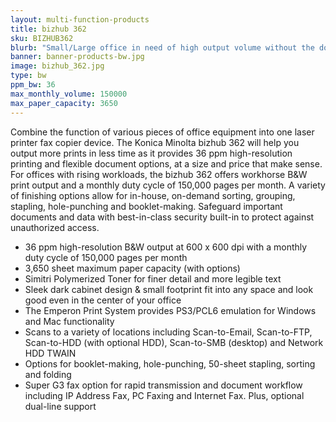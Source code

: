 ```yaml
---
layout: multi-function-products
title: bizhub 362
sku: BIZHUB362
blurb: "Small/Large office in need of high output volume without the down time"
banner: banner-products-bw.jpg
image: bizhub_362.jpg
type: bw
ppm_bw: 36
max_monthly_volume: 150000
max_paper_capacity: 3650
---
```


Combine the function of various pieces of office equipment into one laser printer fax copier device. The Konica Minolta bizhub 362 will help you output more prints in less time as it provides 36 ppm high-resolution printing and flexible document options, at a size and price that make sense. For offices with rising workloads, the bizhub 362 offers workhorse B&W print output and a monthly duty cycle of 150,000 pages per month. A variety of finishing options allow for in-house, on-demand sorting, grouping, stapling, hole-punching and booklet-making. Safeguard important documents and data with best-in-class security built-in to protect against unauthorized access.

* 36 ppm high-resolution B&W output at 600 x 600 dpi with a monthly duty cycle of 150,000 pages per month
* 3,650 sheet maximum paper capacity (with options)
* Simitri Polymerized Toner for finer detail and more legible text
* Sleek dark cabinet design & small footprint fit into any space and look good even in the center of your office
* The Emperon Print System provides PS3/PCL6 emulation for Windows and Mac functionality
* Scans to a variety of locations including Scan-to-Email, Scan-to-FTP, Scan-to-HDD (with optional HDD), Scan-to-SMB (desktop) and Network HDD TWAIN
* Options for booklet-making, hole-punching, 50-sheet stapling, sorting and folding
* Super G3 fax option for rapid transmission and document workflow including IP Address Fax, PC Faxing and Internet Fax. Plus, optional dual-line support

